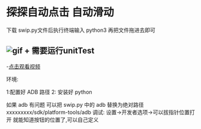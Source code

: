 # 探探自动点击 自动滑动

下载 swip.py文件后执行终端输入  python3 再把文件拖进去即可




 ![gif](https://github.com/vipheyue/UIAutomator/blob/master/gif/%E6%9C%AA%E5%91%BD%E5%90%8D.gif?raw=true)  		 + 需要运行unitTest 
 -		
 -[点击观看视频](https://github.com/vipheyue/UIAutomator/raw/master/gif/IMG_0387.mp4)




环境:

1:配置好 ADB 路径
2: 安装好 python


如果 adb 有问题 可以把 swip.py 中的 adb 替换为绝对路径 xxxxxxxxx/sdk/platform-tools/adb
调试:
    设置->开发者选项->可以拔指针位置打开 就能知道按钮的位置了,可以自己定义

